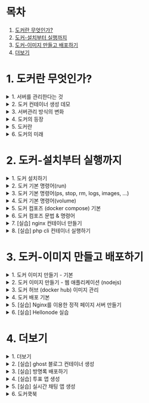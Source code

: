 # 목차

1. [도커란 무엇인가?](#1-도커란-무엇인가?)
2. [도커-설치부터 실행까지](#2-도커-설치부터-실행까지)
3. [도커-이미지 만들고 배포하기](#3-도커-이미지-만들고-배포하기)
4. [더보기](#4-더보기)

# 1. 도커란 무엇인가?

<details>
<summary>1. 서버를 관리한다는 것</summary>

## 1. 서버를 관리한다는 것 

### 개요
- 도커는 컨테이너 기반의 오픈소스 가상화 플랫폼
- 다른 도구와 마찬가지로 **어떤 문제**를 해결하기 위해 만들어졌고
그 방법이 많은 사람들에게 인기를 끌면서 널리 사용

</details>



<details>
<summary>2. 도커 컨테이너 생성 데모</summary>

## 2. 도커 컨테이너 생성 데모
</details>


<details>
<summary>3. 서버관리 방식의 변화</summary>

## 3. 서버관리 방식의 변화

### 가상머신 vs 도커
- 도커는 가상머신처럼 독립적으로 실행되지만 <br>
가상머신보다 빠르고<br>
가상머신보다 쉽고<br>
가상머신보다 효율적이다.<br>

</details>



<details>
<summary>4. 도커의 등장</summary>

## 4. 도커의 등장
### 도커의 등장
- 2013년에 DotCloud(현 Docker)에서 첫 공개
- 컨테이너: 격리된 환경에서 작동하는 프로세스
- 리눅스 커널의 여러 기술을 활용
- 하드웨어 가상화 기술보다 가벼움
- 이미지 단위로 프로세스 실행 환경을 구성

</details>

<details>
<summary> 5. 도커란 </summary>

## 5. 도커란
### VM vs Docker
![image](https://user-images.githubusercontent.com/28394879/130361223-3967168c-06b8-4787-843a-90b698b2a21a.png)

### 도커의 특징 - 확장성/이식성
- 도커가 설치되어 있다면 어디서든 컨테이너를 실행할 수 있음
- 특정 회사나 서비스에 종속적이지 않음
- 쉽게 개발서버를 만들 수 있고 테스트서버 생성도 간편함

### 도커의 특징 - 표준성
- 도커를 사용하지 않는 경우 ruby, nodejs, go php로 만든 서비스들의 배포 방식은 제각각 다름
- 컨테이너라는 표준으로 서버를 배포하므로 모든 서비스들의 배포과정이 동일해짐
- capistrano? fabric? ftp? 바이바이 ~

### 도커의 특징 - 이미지
- 이미지에서 컨테이너를 생성하기 떄문에 반드시 이미지를 만드는 과정이 필요
- Dockerfile을 이용하여 이미지를 만들고 처음부터 재현 가능
- 빌드 서버에서 이미지를 만들면 해당 이미지를 이미지 저장소에 저장하고 운영서버에서 이미지를 불러옴

### 도커의 특징 - 설정관리
- 설정은 보통 환경변수로 제어함
- MYSQL_PASS = password 와 같이 컨테이너를 띄울때 환경변수를 같이 지정
- 하나의 이미지가 환경변수에 따라 동적으로 설정파일을 생성하도록 만들어져야함

### 도커의 특징 - 자원관리
- 컨테이너는 삭제 후 새로 만들면 모든 데이터가 초기화 됨
- 업로드 파일을 외부 스토리지와 링크하여 사용하거나 S3같은 별도의 저장소가 필요
- 세션이나 캐시를 memcached나 redis와 같은 외부로 분리

### 도커가 가져온 변화
- 클라우드 이미지보다 관리하기 쉬움
- 다른 프로세스와 격리되어 가상머신처럼 사용하지만 성능저하 (거의)없음
- 복잡한 기술(namespace, cgroups, network, ...)을 몰라도 사용할 수 있음
- 이미지 빌드 기록이 남음
- 코드와 설정으로 관리 > 재현 및 수정 가능
- 오픈 소스 > 특정 회사 기술에 종속적이지 않음

</details>

<details>

<summary> 6. 도커의 미래 </summary>

## 6. 도커의 미래
### 쿠버네티스
- 여러대의 서버와 여러개의 서비스를 관리하기 쉽게 해줌
- 즉, 쿠버네티스 안에 여러개의 도커가 있음.

### 쿠버네티스 - 스케줄링 
- 컨테이너를 적당한 서버에 배포해 주는 작업
- 여러 대의 서버 중 가장 할일 없는 서버에 배포하거나 그냥 차례대로 배포 또는 아예 랜덤하게 배포
- 컨테이너 개수를 여러개로 늘리면 적당히 나눠서 배포하고 서버가 죽으면 실행 중이던 컨테이너를 다른 서버에 띄워줌

### 쿠버네티스 - 클러스터링
- 여러 개의 서버를 하나의 서버처럼 사용
- 작게는 몇 개 안되는 서버부터 많게는 수천 대의 서버를 하나의 클러스터로
- 여기저기 흩어져 있는 컨테이너도 가장 네트워크를 이용하여 마치 같은 서버에 있는 것처럼 쉽게 통신

### 쿠버네티스 - 서비스 디스커버리
- 서비스를 찾아주는 기능
- 클러스터 환경에서 컨테이너는 어느 서버에 생성될지 알 수 없고 다른 서버로 이동 할 수도 있음
- 따라서 컨테이너와 통신을 하기 위해서 어느 서버에서 실행중인지 알아야 하고 컨테이너가 생성되고 중지 될 때 어딘가에 IP와 Port같은 정보를 업데이트 해줘야 함
- 키-벨류 스토리지에 정보를 저장할 수도 있고 내부 DNS 서버를 이용

</details>

# 2. 도커-설치부터 실행까지

<details> <summary> 1. 도커 설치하기 </summary>

## 1. 도커 설치하기

### MacOS or Windows
- 도커는 기본적으로 linux를 지원하기 떄문에 MacOS와 Windows에 설치되는 Docker는 가상머신에 설치됨
- MacOS는 xhyve를 사용하고 Windows는 Hyper-V 사용
    - Windows Pro에서만 설치가 가능했으나 Windows WSL 2를 이용하여 Home 버전도 설치 가능
    - 그 외에 Windows 사용자는 VirtualBox에 ubuntu 리눅스를 설치하여 실


</details>

<details> <summary> 2. 도커 기본 명령어(run) </summary>

## 2. 도커 기본 명령어(run)
### run - 컨테이너 실행
- docker run [OPTIONS] IMAGE:[:TAG|@DIGEST] [COMMAND] [ARG...]
    - -d: detached mode (백그라운드 모드)
    - -p: 호스트와 컨테이너의 포트를 연결
    - -v: 호스트와 컨테이너의 디렉토리를 연결
    - -e: 컨테이너 내에서 사용할 환경변수 설정
    - --name: 컨테이너 이름 설정
    - --rm: 프로세스 종료시 컨테이너 자동 제거
    - -it: -i와 -t를 동시에 사용한 것으로 터미널 입력을 위한 옵션
    - --network: 네트워크 연결 

### ubuntu 20.04 컨테이너 만들기
- ```dokcer run ubuntu:20.04```
    - run 명령어를 사용하면 사용할 이미지가 저장되어 있는지 확인하고 없으면 다운로드(pull) 한 후
    컨테이너를 생성(create)하고 시작(start)합니다.
    - 컨테이너는 정상적으로 실행 됐지만 뭘 하라고 명령어를 전달하지 않았기 때문에 컨테이너는
    생성 되자마자 종료 됩니다. 컨테이너는 프로세스이기 때문에 실행중인
    프로세스가 없으면 컨테이너는 종료 됩니다.
    - 조금 더 자세하게 설명하면 도커 이미지마다 컨테이너가 만들어질때 실행할 명령어를 지정할 수 있고
    ubuntu:20.04는 "/bin/bash"가 지정되어 쉘이 실행되야 하지만, 입력 받을 수 있도록 "-it"
    옵션을 입력하지 않았기 떄문에 바로 실행이 종료 된 것이다.

### bin/sh 실행하기
- ```docker run  --rm -it ubuntu:20.04 /bin/sh```
    - 컨테이너 내부에 들어가기 위해 sh를 실행하고 키보드 입력을 위해 -it옵션을 준다.
    - 추가적으로 프로세스가 종료되면 컨테이너가 자동으로 삭제 되도록 --rm 옵션도 추가 한다.
    - --rm 옵션이 없다면 컨테이너가 종료되더라도 삭제되지 않고 남아 있어 수동으로 삭제 해야 한다.

### CentOS 실행하기
- ```docker run --rm -it centos:8 /bin/sh```
    - 도커는 다양한 리눅스 배포판을 실행할 수 있다. 공통점은 모두 동일한 커널을 사용한다는 점이다.
    - Ubuntu 또는 CentOS에 포함된 다양한 기본기능이 필요 없는 경우, Alpine 이라는 초소형(5MB)이미지를 사용할 수도 있다.

### 웹 어플리케이션 실행하기
- ``` docker run --rm -p 5678:5678 hashicorp/http-echo -text="hello world" ```
    - detached mode(백그라운드 모드)로 실행하기 위해 -d 옵션을 추가하고 -p 옵션을 추가하여 컨테이너 포트를 호스트의 포트로 연결하였다.
    - 브라우저를 열골 localhost:5678에 접속하면 메시지를 볼 수 있다.

### Redis 실행하기
- ```docker run --rm -p 1234:6379 redis```
    - redis라는 메모리기반 데이터베이스를 실행
    ``` 
    $ telnet localhost 1234 # telnet이 설치되어 있으면 접속 가능
    
    set hello world
    +OK
    get hello
    $5
    world
    quit
    ```

### MySQL 실행하기 
```
docker run -d -p 3306:3306 \
  -e MYSQL_ALLOW_EMPTY_PASSWORD=true \
  --name mysql \
  mysql:5.7
```
```
MySQL 데이터베이스를 실행한다.
docker exec -it mysql mysql 
create database wp CHARACTER SET utf8;
grant all privileges on wp.* to wp@'%' identified by 'wp';
flush privileges;
quit
```

### exec 명령어
- exec 명령어는 run 명령어와 달리 실행중인 도커 컨테이너에 접속할 때 사용하며
컨테이너 안에 ssh server등을 설치하지 않고 exec 명령어로 접속한다.
  
### 도커는 다양한 데이터베이스를 손쉽게 생성/삭제할 수 있기 때문에 개발할때도 많이 사용한다.

### 워드프레스 블로그 실행하기
```
docker run -d -p 8080:80 \
  -e WORDPRESS_DB_HOST=host.docker.internal \
  -e WORDPRESS_DB_NAME=wp \
  -e WORDPRESS_DB_USER=wp \
  -e WORDPRESS_DB_PASSWORD=wp \
  wordpress
```
- 앞에서 만든 MySQL을 실행한 상태에서 생성한다.
- 웹브라우저 localhost:8080으로 접속 한다.

</details>

<details> <summary> 3. 도커 기본 명령어(ps, stop, rm, logs, images, ...) </summary>

## 3. 도커 기본 명령어(ps, stop, rm, logs, images, ...)
### ps 명령어
- `docker ps`
  - 실행중인 컨테이너 목록을 확인하는 명령어
- `docker ps -a`
  - 중지된 컨테이너도 확인하려면 -a 옵션을 붙임 
  
### stop 명령어
- `docker stop [OPTIONS] CONTAINER [CONTAINER...]`
  - 실행중인 컨테이너를 중지하는 명령어
  - 실행중인 컨테이너를 하나 또는 여러개(띄어쓰기) 중지할 수 있다.
  
### rm 명령어
- `docker rm [OPTIONS] CONTAINER [CONTAINER...]`
  - 종료된 컨테이너를 완전히 제거하는 명령어

### logs 명령어
- `docker logs [OPTIONS] CONTAINER`
  - 컨테이너가 정상적으로 동작하는지 확인하는 좋은 방법은 로그를 확인하는 것이다.
  - 기본 옵션과 -f, --tail 옵션을 살펴보자. 

### images 명령어
- `docker images [OPTIONS] [REPOSITORY[:TAG]]`
  - 도커가 다운로드한 이미지 목록을 보는 명령어

### pull 명령어
- `docker pull [OPTIONS] NAME[:TAG|@DIGEST]`
  - 이미지를 다운로드하는 명령어
  - ex) `docker pull ubuntu:18.04`

### rmi 명령어
- `docker rmi [OPTIONS] IMAGE [IMAGE...]`
  - 이미지를 삭제하는 방법
  - images 명령어를 통해 얻는 이미지 목록에서 이미지 ID를 입력하면 삭제가 된다.
  단, 컨테이너가 실행중인 이미지는 삭제되지 않는다.

### network create 명령어
- `docker network create [OPTIONS] NETWORK`
  - 도커 컨테이너끼리 이름으로 통신할 수 있는 가상 네트워크를 만든다ㅣ.
- `docker network create app-network`
  - app-network 라는 이름으로 wordpress와 mysql이 통신할 네트워크를 만든다.

### network connect 명령어
- `docker network connect [OPTIONS] NETWORK CONTAINER`
  - 기존에 생성된 컨테이너에 네트워크를 추가한다.
- `docker network connect app-network mysql`
  - mysql 컨테이너에 네트워크를 추가한다.

### network option 명령어
```
  docker run -d -p 8080:80 \
  --network=app-network \
  -e WORDPRESS_DB_HOST=mysql \
  -e WORDPRESS_DB_NAME=wp \
  -e WORDPRESS_DB_USER=wp \
  -e WORDPRESS_DB_PASSWORD=wp \
  wordpress
```
- 워드프레스를 app-network에 속하게 하고 mysql을 이름으로 접근한다.
</details>

<details> <summary> 4. 도커 기본 명령어(volume) </summary>

## 4. 도커 기본 명령어(volume)

### volume mount (-v) 명령어
```
docker stop mysql
docker rm mysql
docker run -d -p 3306:3306 \
  -e MYSQL_ALLOW_EMPTY_PASSWORD=true \
  --network=app-network \
  --name mysql \
  -v /Users/singyeongdeog/mysql:/var/lib/mysql \
  mysql:5.7
```
- mysql을 삭제후에 다시 실행하면 워드프레스 사이트에서 데이터베이스 오류가 발생
- `-v` 옵션으로 내 pc에 데이터를 저장할 위치를 선택 
- `-v` 옵션을 안주게 되면 기본적으로 컨테이너를 삭제하면 저장 데이터들은 삭제됨

</details>



<details> <summary> 5. 도커 컴포즈 (docker compose) 기본 </summary>

## 5. 도커 컴포즈 (docker compose) 기본

- 도커 명령어들이 띄어 쓰기나 명령어들을 조심스럽게 써야 한다는 단점이 존재한다. 이걸 편하게 해주는 프로그램이 docker-compose이다.
- docker-compose는 기본적으로 docker-for-mac, docker-for-window를 설치하면 같이 설치 된다.

### 설치 확인 
```
$ docker-compose version
```
- 리눅스는 다음 명령어로 설치 해야 된다.
```
sudo curl -L "https://github.com/docker/compose/releases/download/1.26.0/
docker-compose-$(uname -s) 
sudo chmod +x /usr/local/bin/docker-compose
```

### docker-compose.yml
```
version: '2'
services:
  db:
    image: mysql:5.7
    volumes:
      - ./mysql:/var/lib/mysql
    restart: always
    environment:
      MYSQL_ROOT_PASSWORD: wordpress
      MYSQL_DATABASE: wordpress
      MYSQL_USER: wordpress
      MYSQL_PASSWORD: wordpress
  wordpress:
    image: wordpress:latest
    volumes:
      - ./wp:/var/www/html
    ports:
      - "8080:80"
    restart: always
    environment:
      WORDPRESS_DB_HOST: db:3306 
      WORDPRESS_DB_USER: wordpress
      WORDPRESS_DB_PASSWORD: wordpress
      WORDPRESS_DB_NAME: wordpress
```

### up 명령어
`docker-compose up -d`
- docker compose를 이용하여 mysql과 wordpress를 실행한다.
- docker-compose.yml 파일 위치에 가서 명령어를 입력해야한다.

### down 명령어
`docker-compose down`
- docker compose를 이용하여 mysql과 wordpress를 종료한다.

</details>


<details> <summary> 6. 도커 컴포즈 문법 & 명령어 </summary>

## 6. 도커 컴포즈 문법 & 명령어

## 6-1 도커 컴포즈 문법
### version
`version: '3'`

- docker-compose.yml 파일의 명세 버전
- docker-compose.yml 버전에 따라 지원하는 도커 에진 버전도 다름


### services
```
services:
  postgres:
  ...
  django:
  ...
```
- 실행할 컨테이너 정의
- docker run --name djange와 같다고 생각할 수 있음

### image
```
services:
  django:
    image: django-sample
```
- 컨테이너에 사용할 이미지 이름과 태그
- 태그를 생략하면 latest
- 이미지가 없으면 자동으로 pull

### ports
```
services:
  django:
    ...
    ports:
    -"8000:8000"
```
- 컨테이너와 연결할 포트(들)
- {호스트 포트}:{컨테이너 포트}

### environment
```
services:
  mysql:
    ...
    environment:
      - MYSQL_ROOT_PASSWORD=somewordpress:'3'
```
- 컨테이너에서 사용할 환경변수(들)
- {환경변수 이름}:{값}

### volumes
```
services:
  django:
    ...
    volumes:
      - ./app:/app
```
- 마운트하려는 디렉터리(들)
- {호스트 디렉터리}:{컨테이너 디렉터리}

### restart
```
services:
  django:
    restart: always
```
- 재시작 정책
  - restart: "no"
  - restart: always
  - restart: on-failure
  - restart: unless-stopped

### build
```
django:
  build:
    context: .
    dockerfile: ./compose/django/Dockerfile-dev
```
- 이미지를 자체 빌드 후 사용
- image 속성 대신 사용함
- 여기에 사용할 별도의 도커 파일이 필요함 

## 6-2 도커 컴포즈 명령어 

### up
- docker-compose.yml에 정의된 컨테이너를 실행
- docker-compose up
- docker-compose up -d
  - docker run의 -d 옵션과 동일
- docker-compose up --force-recreate
  - 컨테이너를 새로 만들기
- docker-compose up --build
  - 도커 이미지를 다시 빌드(build로 선언했을 때만)

### start
- 멈춘 컨테이너를 재개
- docker-compose start
- docker-compose start wordpress
  - wordpress 컨테이너만 재개 

### restart
- 컨테이너를 재시작
- docker-compose restart
- docker-compose restart wordpress
  - wordpress 컨테이너만 재시작
  
### stop
- 컨테이너 멈춤 
- docker-compose stop
- docker-compose stop wordpress
  - wordpress 컨테이너만 멈춤
  
### down  
- 컨테이너를 종료하고 삭제
- docker-compose down

### logs
- 컨테이너의 로그 
- docker-compose logs
- docker-compose logs -f
  - 로그 follow
  
### ps
- 컨테이너 목록
- docker-compose ps

### exec
- 실행중인 컨테이너에서 명령어 실행
- docker-compose exec {컨테이너 이름} {명령어}
- docker-compose exec wordpress bash

### build
- 컨테이너 build 부분에 정의된 내용대로 빌드
- build로 선언된 컨테이너만 빌드됨
- docker-compose build
- docker-compose build wordpress
  - wordpress 컨테이너만 build
  
</details>

<details> <summary> 7. [실습] nginx 컨테이너 만들기 </summary>

## 7. [실습] nginx 컨테이너 만들기

- 참고링크
  - https://hub.docker.com/_/nginx/
  
- 실습 정보
  - 이미지: nginx:latest
  - 포트: 80
  - HTML 경로: /usr/share/nginx/html
- 문제 > 다음 조건을 만족하는 컨테이너를 실행
  1. nginx 컨테이너를 50000 포트로 연결하여 실행
  2. 임의의 index.html파일을 만들고 이 파일 내요을 제공하는 nginx 컨테이너 실행 (docker run -v 옵션 활용)
  
[정답](./2.nginx)

</details>




<details> <summary> 8. [실습] php cli 컨테이너 실행하기 </summary>

## 8. [실습] php cli 컨테이너 실행하기

- 참고링크
  - https://hub.docker.com/_/php/

- 실습 정보
  - 이미지: php:7
  - 브라우저 접속이 아닌 CLI 테스트
- 문제 > 다음 조건을 만족하는 컨테이너를 실행
  다음 소스를 hello.php로 저장 
  
  `<?php phpinfo() ?>`
  1. hello.php를 php container로 실행 (-v 옵션으로 hello.php를 연결)
  2. 실행결과(php 설정 정보)를 확인 

[정답](./3.php-cli)

</details>




# 3. 도커-이미지 만들고 배포하기

<details> <summary> 1. 도커 이미지 만들기 - 기본 </summary>

## 1. 도커 이미지 만들기 - 기본

### 이미지란
- 도커는 레이어드 파일 시스템 기반
- AUFS, BTRFS, Overlayfs, ...
- 이미지는 프로세스가 실행되는 파일들의 집합(환경)
- 프로세스는 환경(파일)을 변경할 수 있음
- 이 환경을 저장해서 새로운 이미지를 만듬

### rootfs / Base Image
- 수정할 수 없는 읽기 전용 이미지
- ubuntu, centos, mysql, ...

### 상태변화 
![image](https://user-images.githubusercontent.com/28394879/131294568-26ac9084-16b3-4525-b334-dd7e0c5be0f1.png)

### 예시 - Git 설치
```
$ docker run -it --name git ubuntu:latest bash
root@2f8bfff679f9:/# git
bash: git: command not found
root@2f8bfff679f9:/# apt-get update
root@2f8bfff679f9:/# apt-get install -y git
root@2f8bfff679f9:/# git --version
git version 2.17.1
```

```
$docker images | grep ubuntu
ubuntu  latest    cf0f3ca922e0    5 days ago  64.2MB

$docker commit git ubuntu:git

$docker images | grep ubuntu
ubuntu git        f95008381e22    17 seconds ago 186MB
ubuntu  latest    cf0f3ca922e0    5 days ago  64.2MB
```


### 새로운 상태를 이미지로 저장 
![image](https://user-images.githubusercontent.com/28394879/131295286-bcd3fa4d-6136-4f24-8b2d-c911ed845ae6.png)


### 도커 이미지 이름 규칙
- docker build -t subicura/ubuntu:git01.
- subicura : 이름 공간(유저이름)
- ubuntu : 이미지 이름
- git01 : 태그
- 이름 공간이 없을 경우엔 공식 이미지 이다.


### 이미지를 만드는 자세
- TDD 하듯이 해야 됨.
- 한번에 성공하는 빌드는 없음
- 파란불(빌드 성공)이 뜰 떄까지 많은 빨간불(빌드 실패)를 경험함
- 일단 파란불이 켜져도 리팩토링을 통해 더 최적화된 이미지 생성


### Dockerfile
- FROM: 기본 이미지
- RUN: 쉘 명령어 실행
- CMD: 컨테이너 기본 실행 명령어 (Entrypoint의 인자로 사용)
- EXPOSE: 오픈되는 포트 정보
- ENV: 환경변수 설정
- ADD: 파일 또는 디렉토리 추가. URL/ZIP 사용가능
- COPY: 파일 또는 디렉토리 추가
- ENTRYPOINT: 컨테이너 기본 싫행 명령어
- VOLUME: 외부 마운트 포인트 생성
- USER: RUN, CMD, ENTRYPOINT를 실행하는 사용자
- WORKDIR: 작업 디렉토리 설정
- ARGS: 빌드타임 환경변수 설정
- LABEL: key - value 데이터
- ONBUILD: 다른 빌드의 베이스로 사용될 떄 사용하는 명령어

### 이미지 빌드하기
```
docker build -t {이미지명:이미지태그} {빌드 컨텍스트}
$ docker build -t sample:1 .
```
- 현재 디렉토리의 Dockerfile로 빌드
  - -f <Dockerfile 위치> 옵션을 사용해 다른 위치의 Dockerfile 파일 사용 가능
  - -t 명령어로 도커 이미지 이름을 지정
  - {네임스페이스}/{이미지이름}:{태그} 형식
- 마지막에는 빌드 컨텍스트 위치를 지정
  - 현재 디렉터리를 의미하는 점(.)을 주로 사용
  - 필요한 경우 다른 디렉터리를 지정할 수도 있음
  

### .dockerignore
- .gitignore와 비슷한 역할
- 도커 빌드 컨텍스트에서 지정된 패턴의 파일을 무시
- .git이나 민감한 정보를 제외하는 용도로 주로 사용
- .git이나 에셋 디렉터리만 제외시켜도 빌드 속도 개선
- 이미지 빌드 시에 사용하는 파일은 제외시키면 안 됨

### Git을 설치한 ubuntu 이미지
```
FROM ubuntu:latest
RUN apt-get update
RUN apt-get install -y git
```
- Dockerfile을 만들고 빌드 한다.
```
$ docker build -t ubuntu:git-dockerfile .
$ docker images | grep ubuntu
```
- [Dockerfile](4.git/Dockerfile)

</details>





<details> <summary> 2. 도커 이미지 만들기 - 웹 애플리케이션 (nodejs) </summary>

## 2. 도커 이미지 만들기 - 웹 애플리케이션 (nodejs)

### Nodejs 웹 애플리케이션
```
$ npm init
$ npm i fastify --save
```
- 소스 파일 복사 > COPY 명령어
- node_modules 제외 > .dockerignore
```
# 1. node 설치
FROM ubuntu:20.04
RUN apt-get update
RUN DEBIAN_FRONTEND=noninteractive apt-get install -y nodejs npm

# 2. 소스 복사 (현재 내 디렉토리에 있는 모든 파일을 /usr/src/app에 복사)
COPY . /usr/src/app

# 3. Nodejs 패키지 설치 ( /usr/src/app으로 이동 후 npm install 실행)
WORKDIR /usr/src/app
RUN npm install

# 4. WEB 서버 실행 (Listen 포트 정의)
EXPOSE 3000
CMD node app.js
```

`node_modules/*` - .dockerignore

- 이미지 빌드하기
  - `docker build -t subicura/app .`
- 컨테이너 실행하기
  - `docker run --rm -d -p 3000:3000 subicura/app`

### Nodejs 웹 애플리케이션 node 이미지 사용
```
# 1. node 이미지 사용 / 여기부분을 3줄이였는데 1줄로 변경
FROM node:12
# 2. 소스 복사
COPY . /usr/src/app
# 3. Nodejs 패키지 설치
WORKDIR /usr/src/app
RUN npm install
# 4. WEB 서버 실행 (Listen 포트 정의)
EXPOSE 3000
CMD node app.js
```

### Nodejs 웹 애플리케이션 패키지 우선 복사 최적화
```
# 1. node 이미지 사용
FROM node:12
# 2. 패키지 우선 복사
COPY ./package* /usr/src/app/
WORKDIR /usr/src/app
RUN npm install
# 3. 소스 복사
COPY . /usr/src/app
# 4. WEB 서버 실행 (Listen 포트 정의)
EXPOSE 3000
CMD node app.js
```

### Nodejs 웹 애플리케이션 alpine 사용으로 SIZE 줄이기
```
# 1. node 이미지 사용 (alpine: 사용하지 않는 파일을 다 제거한 버전)
FROM node:12-alpine
# 2. 패키지 우선 복사
COPY ./package* /usr/src/app/
WORKDIR /usr/src/app
RUN npm install
# 3. 소스 복사
COPY . /usr/src/app
# 4. WEB 서버 실행 (Listen 포트 정의)
EXPOSE 3000
CMD node app.js
```

### FROM
`FROM [--platform=<platform>] <image>[:<tag>] [AS <name>]`
- 베이스 이미지 지정
- FROM ubuntu:latest
- FROM node:12
- FROM python:3

### COPY
`COPY [--chown=<user>:<group>] <src>... <dest>`
- 파일 또는 디렉토리 추가
- COPY index.html /var/www/html/
- COPY ./app /usr/src/app

### RUN
`RUN <command>`
- 명령어 실행
- RUN apt-get update
- RUN npm install

### WORKDIR
`WORKDIR /path/to/workdir`
- 작업 디렉토리 변경
- WORKDIR /app

### EXPOSE
`EXPOSE 3000`
- 컨테이너에서 사용하는 포트 정보
- EXPOSE 8000

### CMD
```
CMD ["executable","param1","param2"]
CMD command param1 param2
```
- 테이너 생성시 실행할 명령어
- CMD ["node","app.js"]
- CMD node app.js

  
</details>






<details> <summary> 3. 도커 허브 (docker hub) 이미지 관리  </summary>

## 3. 도커 허브 (docker hub) 이미지 관리

### 이미지 저장 명령어 
- docker login
- docker push {ID}/example
- docker pull {ID}/example

### 이미지 저장 & 불러오기
![image](https://user-images.githubusercontent.com/28394879/131339003-19f27126-bdaf-42b7-8ee6-ca82759156f0.png)



</details>





<details> <summary> 4. 도커 배포 기본 </summary>

## 4. 도커 배포 기본

### 배포하기
`docker run -d -p 3000:3000 subicura/app`
- 컨테이너 실행 = 이미지 pull + 컨테이너 start

</details>






<details> <summary> 5. [실습] Nginx를 이용한 정적 페이지 서버 만들기 </summary>

## 5. [실습] Nginx를 이용한 정적 페이지 서버 만들기

- 참고링크: https://hub.docker.com/_/nginx/
- 실습 정보
  - 이미지: nginx:latest
  - 포트: 80
  - HTML 경로: /usr/share/nginx/html
- 문제 > 다음 조건을 만족하는 이미지를 만들고 컨테이너를 실행 해라.
  1. index.html 을 만들고 빌드할 때 복사 (-v 옵션 사용 아님)
  ```
  <html>
  <head>
    <title>도커 이미지 예제</title>
    <meta http-equiv="Content-Type" content="text/html; charset=utf-8"/>
  </head>
  <body>
    <h1>Nginx 서버를 도커 이미지로 만들었습니다.</h1>
  </body>
  </html>
  ```
- [정답](6.nginx)

</details>






<details> <summary> 6. [실습] Hellonode 실습 </summary>

## 6. [실습] Hellonode 실습
- node.js 기반의 웹서비스를 빌드한다.
- 빌드한 이미지를 실행한다.
- 설명
  - Hello, World! Hostname: 0340bdc376e5
  - 포트 - 8080
  - 소스파일
    - server.js
    - ```
      const http = require('http');
      const os = require('os');
      
      const port = process.env.PORT || 8080;
      
      process.on('SIGINT', function() {
      console.log('shutting down...');
      process.exit(1);
      });
      
      var handleRequest = function(request, response) {
      console.log(`Received request for URL: ${request.url}`);
      response.writeHead(200);
      response.end(`Hello, World!\nHostname: ${os.hostname()}\n`);
      };
      
      var www = http.createServer(handleRequest);
      www.listen(port, () => {
      console.log(`server listening on port ${port}`);
      });
      ```
- 문제) 다음 조건을 만족하는 이미지를 만들고 컨테이너를 실행해라
  1. hellonode:latest 이미지를 만든다.
  2. 호트스의 60000 포트로 오픈한다.

- [정답](7.hellonode)

</details>


# 4. 더보기

<details> <summary> 1. 더보기 </summary>

## 1. 더보기

### 더보기 
- 이미지를 만들기 위한 다양한 쉘 스크립트 & 환경변수 사용
- CI/CD 자동빌드, 자동배포, blue & green 배포 / 무중단 배포하기
- 모니터링, 로그
- 가상 네트워크
- 보안
- 쿠버네티스 (kubernetes)
- 이스티오 서비스매시 (istio)


</details>





<details> <summary> 2. [실습] ghost 블로그 컨테이너 생성 </summary>

## 2. [실습] ghost 블로그 컨테이너 생성

- Ghost 블로그를 컨테이너로 실행하고 외부에서 접속 가능하게 포트를 노출한다.
- 참고 링크
  - https://hub.docker.com/_/ghost
- 컨테이너 이미지 정보
  - 이미지: ghost:latest
  - 리스닝포트: 2368
  - 데이터저장: /var/lib/ghost/content
- 실습 내용
  1. 60000 포트로 오픈
  2. 업로드 데이터가 유실되지 않게 볼륨을 마운트
  3. 관리자에서 미리보기 페이지가 정상작동하도록 환경변수를 설정
  4. docker-compose.yml 파일로 작성

- [정답](8.ghost)

</details>









<details> <summary> 3. [실습] 방명록 배포하기 </summary>

## 3. [실습] 방명록 배포하기

- Frontend, Backend, Database로 이루어진 웹 서비스를 배포한다.
- 각각의 서비스를 바라보는 endpoint를 환경변수로 지정할 수 있다.
- 호스트 네트워크 방식, 가상 네트워크 방식, docker-compose 방식을 사용한다.

- 실습 설명
![image](https://user-images.githubusercontent.com/28394879/131345641-d2ae5914-a8f7-4cc3-907c-537b2dc7ce7b.png)

- 실행 순서
  1. mongodb
  2. backend (mongodb를 바라봄)
  3. frontend (backend를 바라봄)
  
- frontend
  - 이미지: subicura/guestbook-frontend:latest
  - 포트: PORT 환경변수에 지정한대로 사용함
  - 환경변수
    - PORT: 리스닝 포트로 설정
    - GUESTBOOK_API_ADDR: Backend 서버 주소 ex) backend:8000

- backend
  - 이미지: subicura/guestbook-backend:latest
  - 포트: PORT 환경변수에 지정한대로 사용함
  - 환경변수
    - PORT: 리스닝 포트로 설정
    - GUESTBOOK_DB_ADDR: DB 서버 주소 ex) mongodb: 27017
  
- mongodb
  - 이미지: mongo:4
  - 포트: 27017
  
- 실습내용
  1. 62000 포트로 서버를 오픈
  2. docker-compose.yml 파일로 작성



</details>









<details> <summary> 4. [실습] 투표 앱 생성 </summary>

## 4. [실습] 투표 앱 생성

- 깃 리파지토리를 clone 후 진행
- 필요한 이미지를 직접 빌드하여 만듬
- 여러개의 마이크로서비스를 연결

- 참고링크: https://gitlab.com/44bits.io/workshop-voting.git
  ![image](https://user-images.githubusercontent.com/28394879/131346205-16d5614e-0307-467a-9f63-73a13c981566.png)
  
- 컨테이너 이미지 정보
  - vote
    - 소스경로: ./vote
    - 포트: 80
    - voting-vote 이미지로 빌드
  - redis
    - 이미지: redis:alpine
    - redis 이름으로 서비스를 생성
  - worker
    - 소스경로: ./worker
    - 포트: 없음
    - voting-worker 이미지로 빌드
  - db
    - 이미지: postgres:9.4
    - db 이름으로 서비스를 생성
  - result
    - 소스경로: ./result
    - 포트: 80
    - voting-result 이미지로 빌드

- 실습 내용
  1. 5개의 서비스를 하나의 docker-compose.yml로 만듭니다. 
  2. vote는 60001로 오픈합니다. 
  3. result는 60002로 오픈합니다. 
  4. docker-compose.yml 파일로 작성합니다.


</details>






<details> <summary> 5. [실습] 실시간 채팅 앱 생성 </summary>

## 5. [실습] 실시간 채팅 앱 생성

- hasura를 이용하여 채팅 앱을 만듭니다. 
- 처음 듣는 서비스를 문서를 보고 구성하는 방법을 익힙니다. 
- 문서가 오래되었을수도 있고 원하는 버전과 다른 설명이 있을 수 있음을 알아봅니다.

- 참조 링크
  - https://gitlab.com/44bits.io/workshop-chatpp.git
  - https://hasura.io/
  - https://hub.docker.com/r/hasura/graphql-engine
  - https://docs.hasura.io/1.0/graphql/manual/migrations/auto-apply-migrations.html

- 컨테이너 이미지 정보
  - frontend
    - 소스 경로: ./
    - 포트: 8080
    - src/index.js에서 HASURA_GRAPHQL_ENGINE_HOSTNAME을 테스트하는 IP로 변경합니다.
    - chatapp 이미지로 빌드합니다.

  - backend (hasura)
    - 마이그레이션 폴더: ./hasura/migrations
    - 포트: 8080
    - hasura 이미지 중에 마이그레이션을 위한 이미지를 사용합니다.

- 실습내용
1. frontend를 60003 포트로 오픈합니다.
2. backend를 60004 포트로 오픈합니다.
3. 60004로 접속하여 테이블이 잘 생성되었는지 확인합니다.
4. 60003으로 테스트합니다.
5. docker-compose.yml 파일로 작성합니다.

</details>








<details> <summary> 6. 도커쿡북 </summary>

## 6. 도커쿡북



</details>

